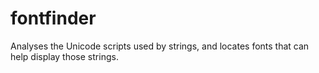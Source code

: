 # fontfinder
Analyses the Unicode scripts used by strings, and locates fonts that can help display those strings.
